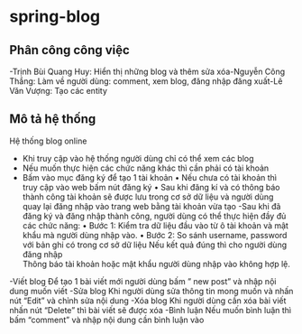 # spring-blog
## Phân công công việc
-Trịnh Bùi Quang Huy: Hiển thị những blog và thêm sửa xóa<space><space>-Nguyễn Công Thắng: Làm về người dùng: comment, xem blog, đăng nhập đăng xuất<space><space>-Lê Văn Vượng: Tạo các entity<space><space>
## Mô tả hệ thống
Hệ thống blog online
- Khi truy cập vào hệ thống người dùng chỉ có thể xem các blog
- Nếu muốn thực hiện các chức năng khác thì cần phải có tài khoản
- Bấm vào mục đăng ký để tạo 1 tài khoản
•	Nếu chưa có tài khoản thì truy cập vào web bấm nút đăng ký
•	Sau khi đăng kí và có thông báo thành công tài khoản sẽ được lưu trong cơ sở dữ liệu và người dùng quay lại đăng nhập vào trang web bằng tài khoản vừa tạo
-Sau khi đã đăng ký và đăng nhập thành công, người dùng có thể thực hiện đầy đủ các chức năng:
•	Bước 1: Kiểm tra dữ liệu đầu vào từ ô tài khoản và mật khẩu mà người dùng nhập vào.
•	Bước 2: So sánh username, password với bản ghi có trong cơ sở dữ liệu
Nếu kết quả đúng thì cho người dùng đăng nhập	
Thông báo tài khoản hoặc mật khẩu người dùng nhập vào không hợp lệ.

-Viết blog
Để tạo 1 bài viết mới người dùng bấm ” new post” và nhập nội dung muốn viết
-Sửa blog
Khi người dùng sửa thông tin mong muốn và nhấn nút “Edit” và chỉnh sửa nội dung
-Xóa blog
Khi người dùng cần xóa bài viết nhấn nút “Delete” thì bài viết sẽ được xóa
-Bình luận
Nếu muốn bình luận thì bấm “comment” và nhập nội dung cần bình luận vào
